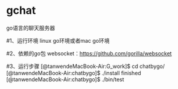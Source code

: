 # gchat
go语言的聊天服务器


#1、运行环境
linux go环境或者mac go环境

#2、依赖的go包
websocket：https://github.com/gorilla/websocket

#3、运行步骤
[@tanwendeMacBook-Air:G_work]$ cd chatbygo/
[@tanwendeMacBook-Air:chatbygo]$ ./install
finished
[@tanwendeMacBook-Air:chatbygo]$ ./bin/test
